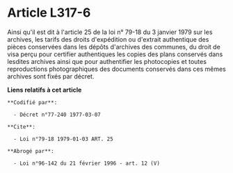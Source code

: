# Article L317-6

Ainsi qu'il est dit à l'article 25 de la loi n° 79-18 du 3 janvier 1979 sur les archives, les tarifs des droits d'expédition
ou d'extrait authentique des pièces conservées dans les dépôts d'archives des communes, du droit de visa perçu pour certifier
authentiques les copies des plans conservés dans lesdites archives ainsi que pour authentifier les photocopies et toutes
reproductions photographiques des documents conservés dans ces mêmes archives sont fixés par décret.

**Liens relatifs à cet article**

	**Codifié par**:

	  - Décret n°77-240 1977-03-07

	**Cite**:

	  - Loi n°79-18 1979-01-03 ART. 25

	**Abrogé par**:

	  - Loi n°96-142 du 21 février 1996 - art. 12 (V)
